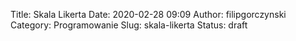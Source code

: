 Title: Skala Likerta
Date: 2020-02-28 09:09
Author: filipgorczynski
Category: Programowanie
Slug: skala-likerta
Status: draft


